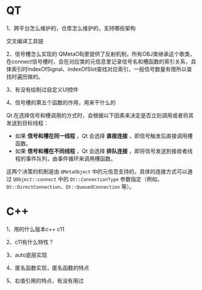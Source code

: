 # QT

1、跨平台怎么维护的，仓库怎么维护的，支持哪些架构

交叉编译工具链

2、信号槽怎么实现的
QMetaOBj里提供了反射机制，所有OBJ类继承这个歌类，在connect信号槽时，会在对应类的元信息里记录信号名和槽函数的索引关系，具体索引时indexOfSignal、indexOfSlot查找对应索引，一般信号数量有限所以查找时遍历做的。

3、有没有绘制过自定义UI控件


4、信号槽的第五个函数的作用，用来干什么的

Qt 在选择信号和槽调用的方式时，会根据以下因素来决定是否立刻调用或者将其发送到目标线程：

* 如果  **信号和槽在同一线程** ，Qt 会选择  **直接连接** ，即信号触发后直接调用槽函数。
* 如果  **信号和槽在不同线程** ，Qt 会选择  **排队连接** ，即将信号发送到接收者线程的事件队列，由事件循环来调用槽函数。

这两个决策的机制是由 `QMetaObject` 中的元信息支持的，具体的连接方式可以通过 `QObject::connect` 中的 `Qt::ConnectionType` 参数指定（例如，`Qt::DirectConnection`、`Qt::QueuedConnection` 等）。

# C++

1、用的什么版本c++ c11

2、c11有什么特性？

3、auto底层实现

4、匿名函数实现，匿名函数的特点

5、右值引用的特点，有没有用过
